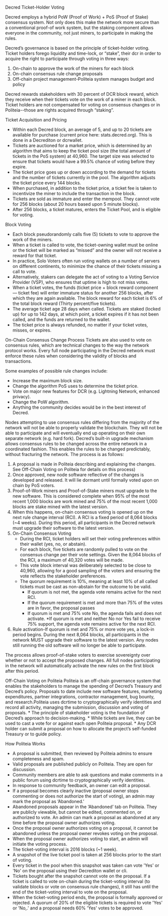 Decred Ticket-Holder Voting
 
Decred employs a hybrid PoW (Proof of Work) + PoS (Proof of Stake) consensus system. Not only does this make the network more secure than a conventional proof-of work system, but the staking component allows everyone in the community, not just miners, to participate in making the rules.
 
Decred’s governance is based on the principle of ticket-holder voting. Ticket holders forego liquidity and time-lock, or “stake”, their dcr in order to acquire the right to participate through voting in three ways: 
1. On-chain to approve the work of the miners for each block
2. On-chain consensus rule change proposals
3. Off-chain project management-Politeia system manages budget and policy
 
Decred rewards stakeholders with 30 percent of DCR block reward, which they receive when their tickets vote on the work of a miner in each block. Ticket holders are not compensated for voting on consensus changes or in Politeia--those are rights acquired through “staking”.
 
Ticket Acquisition and Pricing 
* Within each Decred block, an average of 5, and up to 20 tickets are available for purchase (current price here: stats.decred.org). This is done in a Decrediton or dcrwallet. 
* Tickets are auctioned for a market price, which is determined by an algorithm that aims to keep the ticket pool size (the total amount of tickets in the PoS system) at 40,960. The target size was selected to ensure that tickets would have a 99.5% chance of voting before they expire.
* The ticket price goes up or down according to the demand for tickets and the number of tickets currently in the pool. 
The algorithm adjusts the ticket price every 144 blocks. 
* When purchased, in addition to the ticket price, a ticket fee is taken to incentivize the miner to include the transaction in the block.
* Tickets are sold as immature and enter the mempool. They cannot vote for 256 blocks (about 20 hours based upon 5 minute blocks).
* After 256 blocks, a ticket matures, enters the Ticket Pool, and is eligible for voting.
 
Block Voting
* Each block pseudorandomly calls five (5) tickets to vote to approve the work of the miners. 
* When a ticket is called to vote, the ticket-owning wallet must be online or the ticket will be marked as “missed” and the owner will not receive a reward for that ticket. 
* In practice, Solo Voters often run voting wallets on a number of servers on different continents, to minimize the chance of their tickets missing a call to vote.
* Alternatively, stakers can delegate the act of voting to a Voting Service Provider (VSP), who ensures that uptime is high to not miss votes.
* When a ticket votes, the funds (ticket price + block reward component — ticket fee) will enter immature status for another 256 blocks, after which they are again available. The block reward for each ticket is 6% of the total block reward (Thirty percent/five tickets).
* The average ticket age 28 days when called. Tickets are staked (locked up) for up to 142 days, at which point, a ticket expires if it has not been called, and the funds are returned to the wallet. 
* The ticket price is always refunded, no matter if your ticket votes, misses, or expires. 
 
 
On-Chain Consensus Change Process
Tickets are also used to vote on consensus rules, which are technical changes to the way the network protocol works. Every full node participating in the Decred network must enforce these rules when considering the validity of blocks and transactions.
 
Some examples of possible rule changes include:
* Increase the maximum block size.
* Change the algorithm PoS uses to determine the ticket price.
* Vote on major new features for DCR (e.g. Lightning Network, enhanced privacy).
* Change the PoW algorithm.
* Anything the community decides would be in the best interest of Decred.
 
Nodes attempting to use consensus rules differing from the majority of the network will not be able to properly validate the blockchain. They will not be able to participate and will eventually end up operating on their own separate network (e.g. hard fork). Decred’s built-in upgrade mechanism allows consensus rules to be changed across the entire network in a coordinated fashion. This enables the rules to be changed predictably, without fracturing the network. The process is as follows:
 
1. A proposal is made in Politeia describing and explaining the changes. See Off-Chain Voting on Politeia for details on this process)
2. Once approved, new node software reflective of the changes is developed and released. It will lie dormant until formally voted upon on chain by PoS voters.
3. Proof-of-Work miners and Proof-of-Stake miners must upgrade to the new software. This is considered complete when 95% of the most recent 1,000 blocks are work mined and 75% of the most recent 1,000 blocks are stake mined with the latest version. 
4. When this happens, on-chain consensus voting is opened up on the next rule change interval (RCI). A RCI is a fixed period of 8,064 blocks (~4 weeks). During this period, all participants in the Decred network must upgrade their software to the latest version.
5. On-Chain Consensus Voting
	* During the RCI, ticket holders will set their voting preferences within their wallet (yes, no, or abstain).
	* For each block, five tickets are randomly pulled to vote on the consensus change per their vote settings. Given the 8,064 blocks of the RCI, a maximum of 40,320 votes will be made.
	* This vote block interval was deliberately selected to be close to 40,960, allowing for a good sampling of the voters and ensuring the vote reflects the stakeholder preferences.
	* The quorum requirement is 10%, meaning at least 10% of all called tickets must be cast as non-abstain for the outcome to be valid. 
		* If quorum is not met, the agenda vote remains active for the next RCI.
		* If the quorum requirement is met and more than 75% of the votes are in favor, the proposal passes
		* If quorum is met and 75% vote No, the agenda fails and does not activate.
		*If quorum is met and neither No nor Yes fail to receive 75% support, the agenda vote remains active for the next RCI.
6. Rule activation-If quorum is met and 75% or more vote yes, a lock-in period begins.   During the next 8,064 blocks, all participants in the network MUST upgrade their software to the latest version. Any nodes still running the old software will no longer be able to participate.
 
The process allows proof-of-stake voters to exercise sovereignty over whether or not to accept the proposed changes. All full nodes participating in the network will automatically activate the new rules on the first block after this period. 

Off-Chain Voting on Politeia
Politeia is an off-chain governance system that enables the stakeholders to manage the spending of Decred’s Treasury and Decred’s policy. Proposals to date include new software features, marketing expenditures, partner integrations, contractor management, bug bounty, and research.Politeia uses dcrtime to cryptographically verify identities and record all activity, managing the submission, discussion and voting of proposals.
	* The principle of stakeholder voting is the foundation of Decred’s approach to decision-making. 
	* While tickets are live, they can be used to cast a vote for or against each open Politeia proposal.
	* Any DCR holder can submit a proposal on how to allocate the project’s self-funded Treasury or to guide policy. 
 
How Politeia Works
* A proposal is submitted, then reviewed by Politeia admins to ensure completeness and spam. 
* Valid proposals are published publicly on Politeia. They are open for discussion. 
* Community members are able to ask questions and make comments in a public forum using dcrtime to cryptographically verify identities. 
* In response to community feedback, an owner can edit a proposal. 
* If a proposal becomes clearly inactive (proposal owner stops commenting or does not authorize the start of voting), an admin may mark the proposal as ‘Abandoned.’ 
* Abandoned proposals appear in the ‘Abandoned’ tab on Politeia. They are publicly viewable, but cannot be edited, commented on, or authorized to vote. An admin can mark a proposal as abandoned at any time before the proposal owner authorizes voting. 
* Once the proposal owner authorizes voting on a proposal, it cannot be abandoned unless the proposal owner revokes voting on the proposal.
* When the proposal owner authorizes voting to start, an admin will initiate the voting process.
* The ticket-voting interval is 2016 blocks (~1 week). 
* A snapshot of the live ticket pool is taken at 256 blocks prior to the start of voting. 
* Every ticket in the pool when this snapshot was taken can vote 'Yes' or 'No' on the proposal using their Decrediton wallet or cli. 
* Tickets bought after the snapshot cannot vote on the proposal. If a ticket is called to vote on-chain during the ticket-voting interval (to validate blocks or vote on consensus rule changes), it still has until the end of the ticket-voting interval to vote on the proposal.
* When the ticket-voting period ends, the proposal is formally approved or rejected. A quorum of 20% of the eligible tickets is required to vote 'Yes' or 'No,.' and a proposal needs 60% 'Yes' votes to be approved.
 
###
